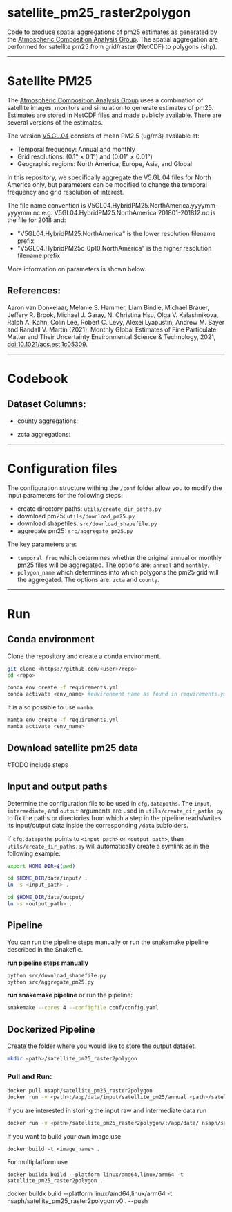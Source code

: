 # satellite_pm25_raster2polygon

Code to produce spatial aggregations of pm25 estimates as generated by the [Atmospheric Composition Analysis Group](https://sites.wustl.edu/acag/datasets/surface-pm2-5/). The spatial aggregation are performed for satellite pm25 from grid/raster (NetCDF) to polygons (shp).

---

# Satellite PM25

The [Atmospheric Composition Analysis Group](https://sites.wustl.edu/acag/datasets/surface-pm2-5/) uses a combination of satellite images, monitors and simulation to generate estimates of pm25. Estimates are stored in NetCDF files and made publicly available. There are several versions of the estimates.

The version [V5.GL.04](https://sites.wustl.edu/acag/datasets/surface-pm2-5/#V5.GL.04) consists of mean PM2.5 (ug/m3) available at:

*  Temporal frequency: Annual and monthly  
*  Grid resolutions: (0.1° × 0.1°) and (0.01° × 0.01°)  
*  Geographic regions: North America, Europe, Asia, and Global

In this repository, we specifically aggregate the V5.GL.04 files for North America only, but parameters can be modified to change the temporal frequency and grid resolution of interest. 

The file name convention is V5GL04.HybridPM25.NorthAmerica.yyyymm-yyyymm.nc e.g. V5GL04.HybridPM25.NorthAmerica.201801-201812.nc is the file for 2018 and:
* "V5GL04.HybridPM25.NorthAmerica" is the lower resolution filename prefix
* "V5GL04.HybridPM25c_0p10.NorthAmerica" is the higher resolution filename prefix

More information on parameters is shown below.

## References:
Aaron van Donkelaar, Melanie S. Hammer, Liam Bindle, Michael Brauer, Jeffery R. Brook, Michael J. Garay, N. Christina Hsu, Olga V. Kalashnikova, Ralph A. Kahn, Colin Lee, Robert C. Levy, Alexei Lyapustin, Andrew M. Sayer and Randall V. Martin (2021). Monthly Global Estimates of Fine Particulate Matter and Their Uncertainty Environmental Science & Technology, 2021, [doi:10.1021/acs.est.1c05309](https://pubs.acs.org/doi/10.1021/acs.est.1c05309).

---

# Codebook

## Dataset Columns:

* county aggregations:

* zcta aggregations:

---

# Configuration files

The configuration structure withing the `/conf` folder allow you to modify the input parameters for the following steps:

* create directory paths: `utils/create_dir_paths.py`
* download pm25: `utils/download_pm25.py`
* download shapefiles: `src/download_shapefile.py`
* aggregate pm25: `src/aggregate_pm25.py`

The key parameters are:
* `temporal_freq` which determines whether the original annual or monthly pm25 files will be aggregated. The options are: `annual` and `monthly`.
* `polygon_name` which determines into which polygons the pm25 grid will the aggregated. The options are: `zcta` and `county`.

---

# Run

## Conda environment

Clone the repository and create a conda environment.

```bash
git clone <https://github.com/<user>/repo>
cd <repo>

conda env create -f requirements.yml
conda activate <env_name> #environment name as found in requirements.yml
```

It is also possible to use `mamba`.

```bash
mamba env create -f requirements.yml
mamba activate <env_name>
```

## Download satellite pm25 data

#TODO include steps

## Input and output paths

Determine the configuration file to be used in `cfg.datapaths`. The `input`, `intermediate`, and `output` arguments are used in `utils/create_dir_paths.py` to fix the paths or directories from which a step in the pipeline reads/writes its input/output data inside the corresponding `/data` subfolders.

If `cfg.datapaths` points to `<input_path>` or `<output_path>`, then `utils/create_dir_paths.py` will automatically create a symlink as in the following example:

```bash
export HOME_DIR=$(pwd)

cd $HOME_DIR/data/input/ .
ln -s <input_path> . 

cd $HOME_DIR/data/output/
ln -s <output_path> . 
```

## Pipeline

You can run the pipeline steps manually or run the snakemake pipeline described in the Snakefile.

**run pipeline steps manually**

```bash
python src/download_shapefile.py
python src/aggregate_pm25.py
```

**run snakemake pipeline**
or run the pipeline:

```bash
snakemake --cores 4 --configfile conf/config.yaml
```

## Dockerized Pipeline

Create the folder where you would like to store the output dataset.

```bash 
mkdir <path>/satellite_pm25_raster2polygon
```

### Pull and Run:

```bash
docker pull nsaph/satellite_pm25_raster2polygon
docker run -v <path>:/app/data/input/satellite_pm25/annual <path>/satellite_pm25_raster2polygon/:/app/data/output/satellite_pm25_raster2polygon nsaph/satellite_pm25_raster2polygon
```  

If you are interested in storing the input raw and intermediate data run

```bash
docker run -v <path>/satellite_pm25_raster2polygon/:/app/data/ nsaph/satellite_pm25_raster2polygon
```

If you want to build your own image use
```
docker build -t <image_name> .
```

For multiplatform use
```
docker buildx build --platform linux/amd64,linux/arm64 -t satellite_pm25_raster2polygon .  
```

docker buildx build --platform linux/amd64,linux/arm64 -t nsaph/satellite_pm25_raster2polygon:v0 . --push

